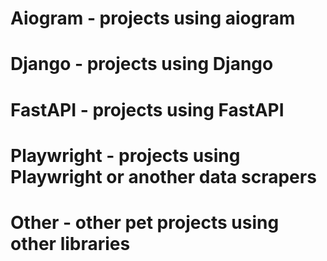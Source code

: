 # Aiogram - projects using aiogram
# Django - projects using Django
# FastAPI - projects using FastAPI
# Playwright - projects using Playwright or another data scrapers
# Other - other pet projects using other libraries
